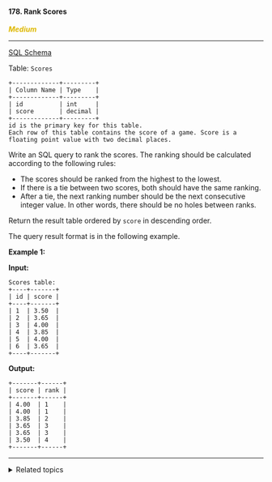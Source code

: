 #### 178. Rank Scores

<span style="color:#deb800">***Medium***</span>
___

[SQL Schema](sql-schema.sql)

Table: `Scores`

    +-------------+---------+
    | Column Name | Type    |
    +-------------+---------+
    | id          | int     |
    | score       | decimal |
    +-------------+---------+
    id is the primary key for this table.
    Each row of this table contains the score of a game. Score is a floating point value with two decimal places. 

Write an SQL query to rank the scores. The ranking should be calculated according to the following rules:

*   The scores should be ranked from the highest to the lowest.
*   If there is a tie between two scores, both should have the same ranking.
*   After a tie, the next ranking number should be the next consecutive integer value. In other words, there should be no holes between ranks.

Return the result table ordered by `score` in descending order.

The query result format is in the following example.

**Example 1:**

**Input:**

    Scores table:
    +----+-------+
    | id | score |
    +----+-------+
    | 1  | 3.50  |
    | 2  | 3.65  |
    | 3  | 4.00  |
    | 4  | 3.85  |
    | 5  | 4.00  |
    | 6  | 3.65  |
    +----+-------+

**Output:**

    +-------+------+
    | score | rank |
    +-------+------+
    | 4.00  | 1    |
    | 4.00  | 1    |
    | 3.85  | 2    |
    | 3.65  | 3    |
    | 3.65  | 3    |
    | 3.50  | 4    |
    +-------+------+ 
___

<details><summary>Related topics</summary>

[#Database](https://leetcode.com/tag/database/)

</details>